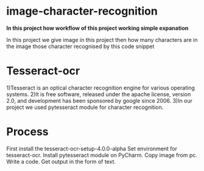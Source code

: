 # image-character-recognition
<b>In this project how workflow of this project working simple expanation</b>

<p>In this project we give image in this project then how many characters are in the image those character recognised by this code snippet</p>

# Tesseract-ocr
<p>1)Tesseract is an optical character recognition engine for various operating systems.  
2)It is free software, released under the apache license, version 2.0, and development has been sponsored by google since 2006.
3)In our project we used pytesseract module for character recognition.</p>

# Process  
   First install the tesseract-ocr-setup-4.0.0-alpha
   Set environment for tesseract-ocr.
   Install pytesseract module on PyCharm. 
   Copy image from pc. 
   Write a code.
   Get output in the form of text.





